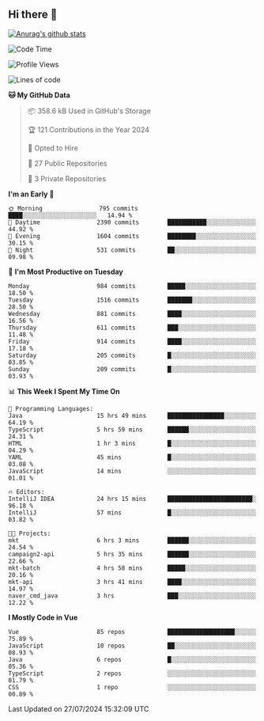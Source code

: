 ## Hi there 👋

[![Anurag's github stats](https://github-readme-stats.vercel.app/api?username=Songwonseok)](https://github.com/anuraghazra/github-readme-stats)



<!--START_SECTION:waka-->
![Code Time](http://img.shields.io/badge/Code%20Time-2%2C951%20hrs%2040%20mins-blue)

![Profile Views](http://img.shields.io/badge/Profile%20Views-0-blue)

![Lines of code](https://img.shields.io/badge/From%20Hello%20World%20I%27ve%20Written-34.8%20million%20lines%20of%20code-blue)

**🐱 My GitHub Data** 

> 📦 358.6 kB Used in GitHub's Storage 
 > 
> 🏆 121 Contributions in the Year 2024
 > 
> 💼 Opted to Hire
 > 
> 📜 27 Public Repositories 
 > 
> 🔑 3 Private Repositories 
 > 
**I'm an Early 🐤** 

```text
🌞 Morning                795 commits         ████░░░░░░░░░░░░░░░░░░░░░   14.94 % 
🌆 Daytime                2390 commits        ███████████░░░░░░░░░░░░░░   44.92 % 
🌃 Evening                1604 commits        ████████░░░░░░░░░░░░░░░░░   30.15 % 
🌙 Night                  531 commits         ██░░░░░░░░░░░░░░░░░░░░░░░   09.98 % 
```
📅 **I'm Most Productive on Tuesday** 

```text
Monday                   984 commits         █████░░░░░░░░░░░░░░░░░░░░   18.50 % 
Tuesday                  1516 commits        ███████░░░░░░░░░░░░░░░░░░   28.50 % 
Wednesday                881 commits         ████░░░░░░░░░░░░░░░░░░░░░   16.56 % 
Thursday                 611 commits         ███░░░░░░░░░░░░░░░░░░░░░░   11.48 % 
Friday                   914 commits         ████░░░░░░░░░░░░░░░░░░░░░   17.18 % 
Saturday                 205 commits         █░░░░░░░░░░░░░░░░░░░░░░░░   03.85 % 
Sunday                   209 commits         █░░░░░░░░░░░░░░░░░░░░░░░░   03.93 % 
```


📊 **This Week I Spent My Time On** 

```text
💬 Programming Languages: 
Java                     15 hrs 49 mins      ████████████████░░░░░░░░░   64.19 % 
TypeScript               5 hrs 59 mins       ██████░░░░░░░░░░░░░░░░░░░   24.31 % 
HTML                     1 hr 3 mins         █░░░░░░░░░░░░░░░░░░░░░░░░   04.29 % 
YAML                     45 mins             █░░░░░░░░░░░░░░░░░░░░░░░░   03.08 % 
JavaScript               14 mins             ░░░░░░░░░░░░░░░░░░░░░░░░░   01.01 % 

🔥 Editors: 
IntelliJ IDEA            24 hrs 15 mins      ████████████████████████░   96.18 % 
IntelliJ                 57 mins             █░░░░░░░░░░░░░░░░░░░░░░░░   03.82 % 

🐱‍💻 Projects: 
mkt                      6 hrs 3 mins        ██████░░░░░░░░░░░░░░░░░░░   24.54 % 
campaign2-api            5 hrs 35 mins       ██████░░░░░░░░░░░░░░░░░░░   22.66 % 
mkt-batch                4 hrs 58 mins       █████░░░░░░░░░░░░░░░░░░░░   20.16 % 
mkt-api                  3 hrs 41 mins       ████░░░░░░░░░░░░░░░░░░░░░   14.97 % 
naver_cmd_java           3 hrs               ███░░░░░░░░░░░░░░░░░░░░░░   12.22 % 
```

**I Mostly Code in Vue** 

```text
Vue                      85 repos            ███████████████████░░░░░░   75.89 % 
JavaScript               10 repos            ██░░░░░░░░░░░░░░░░░░░░░░░   08.93 % 
Java                     6 repos             █░░░░░░░░░░░░░░░░░░░░░░░░   05.36 % 
TypeScript               2 repos             ░░░░░░░░░░░░░░░░░░░░░░░░░   01.79 % 
CSS                      1 repo              ░░░░░░░░░░░░░░░░░░░░░░░░░   00.89 % 
```




 Last Updated on 27/07/2024 15:32:09 UTC
<!--END_SECTION:waka-->
